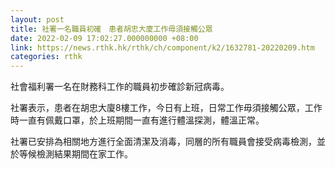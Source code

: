 ```yaml
---
layout: post
title: 社署一名職員初確　患者胡忠大廈工作毋須接觸公眾
date: 2022-02-09 17:02:27.000000000 +08:00
link: https://news.rthk.hk/rthk/ch/component/k2/1632781-20220209.htm
categories: rthk
---
```


社會福利署一名在財務科工作的職員初步確診新冠病毒。

社署表示，患者在胡忠大廈8樓工作，今日有上班，日常工作毋須接觸公眾，工作時一直有佩戴口罩，於上班期間一直有進行體溫探測，體溫正常。

社署已安排為相關地方進行全面清潔及消毒，同層的所有職員會接受病毒檢測，並於等候檢測結果期間在家工作。

